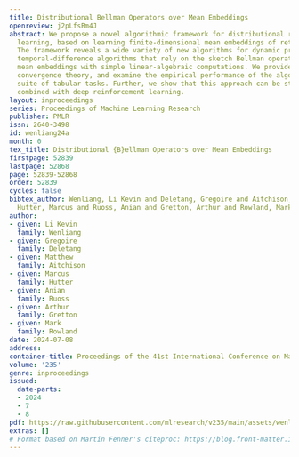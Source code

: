 ```yaml
---
title: Distributional Bellman Operators over Mean Embeddings
openreview: j2pLfsBm4J
abstract: We propose a novel algorithmic framework for distributional reinforcement
  learning, based on learning finite-dimensional mean embeddings of return distributions.
  The framework reveals a wide variety of new algorithms for dynamic programming and
  temporal-difference algorithms that rely on the sketch Bellman operator, which updates
  mean embeddings with simple linear-algebraic computations. We provide asymptotic
  convergence theory, and examine the empirical performance of the algorithms on a
  suite of tabular tasks. Further, we show that this approach can be straightforwardly
  combined with deep reinforcement learning.
layout: inproceedings
series: Proceedings of Machine Learning Research
publisher: PMLR
issn: 2640-3498
id: wenliang24a
month: 0
tex_title: Distributional {B}ellman Operators over Mean Embeddings
firstpage: 52839
lastpage: 52868
page: 52839-52868
order: 52839
cycles: false
bibtex_author: Wenliang, Li Kevin and Deletang, Gregoire and Aitchison, Matthew and
  Hutter, Marcus and Ruoss, Anian and Gretton, Arthur and Rowland, Mark
author:
- given: Li Kevin
  family: Wenliang
- given: Gregoire
  family: Deletang
- given: Matthew
  family: Aitchison
- given: Marcus
  family: Hutter
- given: Anian
  family: Ruoss
- given: Arthur
  family: Gretton
- given: Mark
  family: Rowland
date: 2024-07-08
address:
container-title: Proceedings of the 41st International Conference on Machine Learning
volume: '235'
genre: inproceedings
issued:
  date-parts:
  - 2024
  - 7
  - 8
pdf: https://raw.githubusercontent.com/mlresearch/v235/main/assets/wenliang24a/wenliang24a.pdf
extras: []
# Format based on Martin Fenner's citeproc: https://blog.front-matter.io/posts/citeproc-yaml-for-bibliographies/
---
```

